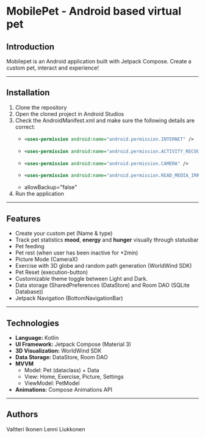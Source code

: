 # MobilePet - Android based virtual pet 

## Introduction
Mobilepet is an Android application built with Jetpack Compose. Create a custom pet, interact and experience!
___
## Installation
1. Clone the repository
2. Open the cloned project in Android Studios
3. Check the AndroidManifest.xml and make sure the following details are correct:
    - ```xml
      <uses-permission android:name="android.permission.INTERNET" />
      ```
    - ```xml
      <uses-permission android:name="android.permission.ACTIVITY_RECOGNITION" />
      ```
    - ```xml
      <uses-permission android:name="android.permission.CAMERA" />
      ```
    - ```xml
      <uses-permission android:name="android.permission.READ_MEDIA_IMAGES" />
      ```
    - allowBackup="false"
4. Run the application
___
## Features
- Create your custom pet (Name & type)
- Track pet statistics **mood**, **energy** and **hunger** visually through statusbar
- Pet feeding
- Pet rest (when user has been inactive for +2min)
- Picture Mode (CameraX)
- Exercise with 3D globe and random path generation (WorldWind SDK)
- Pet Reset (execution-button)
- Customizable theme toggle between Light and Dark.
- Data storage (SharedPreferences (DataStore) and Room DAO (SQLite Database))
- Jetpack Navigation (BottomNavigationBar)
___
## Technologies
- **Language:** Kotlin
- **UI Framework:** Jetpack Compose (Material 3)
- **3D Visualization:** WorldWind SDK
- **Data Storage:** DataStore, Room DAO
- **MVVM**
    - Model: Pet (dataclass) + Data
    - View: Home, Exercise, Picture, Settings
    - ViewModel: PetModel
- **Animations:** Compose Animations API

___ 
## Authors
Valtteri Ikonen
Lenni Liukkonen

